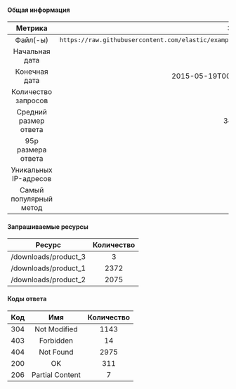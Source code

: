 #### Общая информация

| Метрика | Значение | 
|:-------:|:-------:|
| Файл(-ы) | `https://raw.githubusercontent.com/elastic/examples/master/Common%20Data%20Formats/nginx_logs/nginx_logs` |
| Начальная дата | - |
| Конечная дата | 2015-05-19T00:00+03:00[Europe/Minsk] |
| Количество запросов | 4450 |
| Средний размер ответа | 349095,44b |
| 95p размера ответа | 951b |
| Уникальных IP-адресов | 323 |
| Самый популярный метод | `GET` |

#### Запрашиваемые ресурсы

| Ресурс | Количество | 
|:-------:|:-------:|
| /downloads/product_3 | 3 |
| /downloads/product_1 | 2372 |
| /downloads/product_2 | 2075 |

#### Коды ответа

| Код | Имя | Количество | 
|:-------:|:-------:|:-------:|
| 304 | Not Modified | 1143 |
| 403 | Forbidden | 14 |
| 404 | Not Found | 2975 |
| 200 | OK | 311 |
| 206 | Partial Content | 7 |


